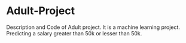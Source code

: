 # Adult-Project
Description and Code of Adult project.
It is a machine learning project.
Predicting a salary greater than 50k or lesser than 50k.
